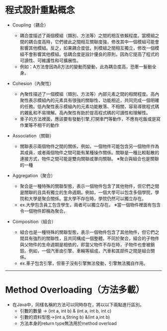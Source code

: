# 程式設計重點概念
* Coupling（耦合）
    * 耦合度描述了兩個模組（類別、方法等）之間的相互依賴程度。當模組之間的耦合度高時，它們彼此之間相互關聯度強，修改其中一個模組可能會影響其他模組。反之，如果耦合度低，則模組之間相互獨立，修改一個模組不會影響其他模組。低耦合度是設計優良的原則，因為它提高了程式的可讀性、可維護性和可擴展性。
    * 例如：A方法會因為B方法的變動而變動，此為耦合度高，恐牽一髮動全身。
* Cohesion（內聚性）
    * 內聚性描述了一個模組（類別、方法等）內部元素之間的相關程度。高內聚性表示模組內的元素具有很強的關聯性，功能相近，共同完成一個明確的任務。低內聚性表示模組內的元素功能散落、不相關，容易導致程式碼的雜亂和不易理解。高內聚性有助於提高程式碼的可讀性和理解性。
    * 車子的方法裡面，應該要有發動引擎,打開車門等動作，不應有吃飯或是寫作業等不相干的動作
    
* Association（關聯）
    * 關聯表示兩個物件之間的關係，例如，一個物件可能包含另一個物件作為其成員，或者兩個物件之間可能有某種操作關係。關聯是一種比較鬆散的連接方式，物件之間可能是雙向關聯或單向關聯。
    ※聚合與組合也是關聯的一種
    
* Aggregation（聚合）
    * 聚合是一種特殊的關聯型態，表示一個物件包含了其他物件，但它們之間是關聯的且具有獨立的生命週期。例如，一個大學可以包含多個學院，學院和大學是聚合關係。當大學不存在時，學院仍然可以獨立存在。
    * ex.大學包含員工包含學生，兩者可以獨立存在。
    ※當一個物件裡面有包含令一個物件即稱為聚合。

* Composition（組合）
    * 組合也是一種特殊的關聯型態，表示一個物件包含了其他物件，但它們之間具有強烈的關聯性，且共同構成一個整體。不同於聚合，組合的子物件與父物件的生命週期是相依的，即當父物件不存在時，子物件也會被銷毀。例如，一個汽車由引擎、車輪等組成，汽車和其部件之間是組合關係。
    * ex.車子包含引擎，但車子沒有引擎無法發動，引擎無法獨自作用。

***
# Method Overloading（方法多載）
* 在Java中，同樣名稱的方法可以同時存在，將以以下兩點進行區別。
  * 引數的數量 -> (int a, int b) & (int a, int b, int c)
  * 引數的資料型態->(int a,String b) &(int a,int b)
  * 方法本身的return type無法用於method overload

